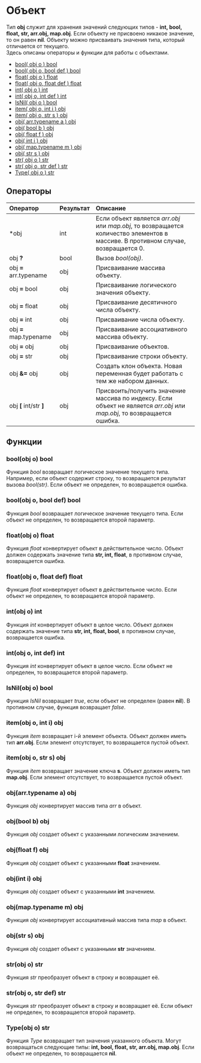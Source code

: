 # Объект

Тип **obj** служит для хранения значений следующих типов - **int, bool, float, str, arr.obj, map.obj**. Если объекту не присвоено никакое значение, то он равен **nil**. Объекту можно присваивать значения  типа, который отличается от текущего.  
Здесь описаны операторы и функции для работы с объектами.

* [bool\( obj o \) bool](obj.md#bool-obj-o-bool)
* [bool\( obj o, bool def \) bool](obj.md#bool-obj-o-bool-def-bool)
* [float\( obj o \) float](obj.md#float-obj-o-float)
* [float\( obj o, float def \) float](obj.md#float-obj-o-float-def-float)
* [int\( obj o \) int](obj.md#int-obj-o-int)
* [int\( obj o, int def \) int](obj.md#int-obj-o-int-def-int)
* [IsNil\( obj o \) bool](obj.md#isnil-obj-o-bool)
* [item\( obj o, int i \) obj](obj.md#item-obj-o-int-i-obj)
* [item\( obj o, str s \) obj](obj.md#item-obj-o-str-s-obj)
* [obj\( arr.typename a \) obj](obj.md#obj-arr-typename-a-obj)
* [obj\( bool b \) obj](obj.md#obj-bool-b-obj)
* [obj\( float f \) obj](obj.md#obj-float-f-obj)
* [obj\( int i \) obj](obj.md#obj-int-i-obj)
* [obj\( map.typename m \) obj](obj.md#obj-map-typename-m-obj)
* [obj\( str s \) obj](obj.md#obj-str-s-obj)
* [str\( obj o \) str](obj.md#str-obj-o-str)
* [str\( obj o, str def \) str](obj.md#str-obj-o-str-def-str)
* [Type\( obj o \) str](obj.md#type-obj-o-str)

## Операторы

| Оператор | Результат | Описание |
| :--- | :--- | :--- |
| *obj | int | Если объект является _arr.obj_ или _map.obj_, то возвращается количество элементов в массиве. В противном случае, возвращается 0. |
| obj **?** | bool | Вызов *bool(obj)*. |
| obj **=** arr.typename | obj | Присваивание массива объекту. |
| obj **=** bool | obj | Присваивание логического значения объекту. |
| obj **=** float | obj | Присваивание десятичного числа объекту. |
| obj **=** int | obj | Присваивание числа объекту. |
| obj **=** map.typename | obj | Присваивание ассоциативного массива объекту. |
| obj **=** obj | obj | Присваивание объектов. |
| obj **=** str | obj | Присваивание строки объекту. |
| obj **&=** obj | obj | Создать клон объекта. Новая переменная будет работать с тем же набором данных. |
| obj **\[** int/str **\]** | obj | Присвоить/получить значение массива по индексу. Если объект не является _arr.obj_ или _map.obj_, то возвращается ошибка. |


## Функции

### bool\(obj o\) bool

Функция _bool_ возвращает логическое значение текущего типа. Например, если объект содержит строку, то возвращается результат вызова _bool(str)_. Если объект не определен, то возвращается ошибка.

### bool\(obj o, bool def\) bool

Функция _bool_ возвращает логическое значение текущего типа. Если объект не определен, то возвращается второй параметр.

### float\(obj o\) float

Функция _float_ конвертирует объект в действительное число. Объект должен содержать значение типа **str, int, float**, в противном случае, возвращается ошибка.

### float\(obj o, float def\) float

Функция _float_ конвертирует объект в действительное число. Если объект не определен, то возвращается второй параметр.

### int\(obj o\) int

Функция _int_ конвертирует объект в целое число. Объект должен содержать значение типа **str, int, float, bool**, в противном случае, возвращается ошибка.

### int\(obj o, int def\) int

Функция _int_ конвертирует объект в целое число. Если объект не определен, то возвращается второй параметр.

### IsNil\(obj o\) bool

Функция _IsNil_ возвращает _true_, если объект не определен (равен **nil**). В противном случае, функция возвращает _false_.

### item\(obj o, int i\) obj

Функция _item_ возвращает i-й элемент объекта. Объект должен иметь тип **arr.obj**. Если элемент отсутствует, то возвращается пустой объект.

### item\(obj o, str s\) obj

Функция _item_ возвращает значение ключа **s**. Объект должен иметь тип **map.obj**. Если элемент отсутствует, то возвращается пустой объект.

### obj\(arr.typename a\) obj

Функция _obj_ конвертирует массив типа _arr_ в объект.

### obj\(bool b\) obj

Функция _obj_ создает объект с указанными логическим значением.

### obj\(float f\) obj

Функция _obj_ создает объект с указанными **float** значением.

### obj\(int i\) obj

Функция _obj_ создает объект с указанными **int** значением.

### obj\(map.typename m\) obj

Функция _obj_ конвертирует ассоциативный массив типа _map_ в объект.

### obj\(str s\) obj

Функция _obj_ создает объект с указанными **str** значением.

### str\(obj o\) str

Функция _str_ преобразует объект в строку и возвращает её.

### str\(obj o, str def\) str

Функция _str_ преобразует объект в строку и возвращает её. Если объект не определен, то возвращается второй параметр.

### Type\(obj o\) str

Функция _Type_ возвращает тип значения указанного объекта. Могут возвращаться следующие типы: **int, bool, float, str, arr.obj, map.obj**. Если объект не определен, то возвращается **nil**.
